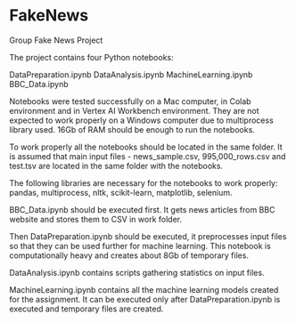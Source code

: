 # FakeNews
Group Fake News Project 

The project contains four Python notebooks:

DataPreparation.ipynb
DataAnalysis.ipynb
MachineLearning.ipynb
BBC_Data.ipynb

Notebooks were tested successfully on a Mac computer, in Colab environment and in Vertex AI Workbench environment. They are not expected to work properly on a Windows computer due to multiprocess library used. 16Gb of RAM should be enough to run the notebooks.

To work properly all the notebooks should be located in the same folder. It is assumed that main input files - news_sample.csv, 995,000_rows.csv and test.tsv are located in the same folder with the notebooks.

The following libraries are necessary for the notebooks to work properly: pandas, multiprocess, nltk, scikit-learn, matplotlib, selenium.

BBC_Data.ipynb should be executed first. It gets news articles from BBC website and stores them to CSV in work folder.

Then DataPreparation.ipynb should be executed, it preprocesses input files so that they can be used further for machine learning. This notebook is computationally heavy and creates about 8Gb of temporary files.

DataAnalysis.ipynb contains scripts gathering statistics on input files.

MachineLearning.ipynb contains all the machine learning models created for the assignment. It can be executed only after DataPreparation.ipynb is executed and temporary files are created.
